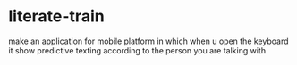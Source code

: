 # literate-train
make an application for mobile platform in which when u open the keyboard it show predictive texting according to the person you are talking with
